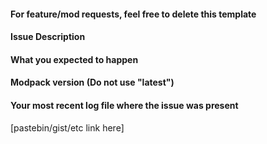#### For feature/mod requests, feel free to delete this template

#### Issue Description

#### What you expected to happen

#### Modpack version (Do not use "latest")

#### Your most recent log file where the issue was present

[pastebin/gist/etc link here]


